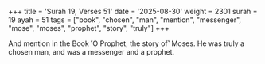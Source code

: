 +++
title = 'Surah 19, Verses 51'
date = '2025-08-30'
weight = 2301
surah = 19
ayah = 51
tags = ["book", "chosen", "man", "mention", "messenger", "mose", "moses", "prophet", "story", "truly"]
+++

And mention in the Book ˹O Prophet, the story of˺ Moses. He was truly a chosen man, and was a messenger and a prophet.